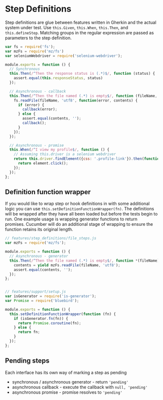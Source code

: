 # Step Definitions

Step definitions are glue between features written in Gherkin and the actual system under test.
Use `this.Given`, `this.When`, `this.Then`, and `this.defineStep`.
Matching groups in the regular expression are passed as parameters to the step definition.

```javascript
var fs = require('fs');
var mzFs = require('mz/fs')
var seleniumWebdriver = require('selenium-webdriver');

module.exports = function () {
  // Synchronous
  this.Then(/^Then the response status is (.*)$/, function (status) {
    assert.equal(this.responseStatus, status)
  });

  // Asynchronous - callback
  this.Then(/^Then the file named (.*) is empty$/, function (fileName, callback) {
    fs.readFile(fileName, 'utf8', function(error, contents) {
      if (error) {
        callback(error);
      } else {
        assert.equal(contents, '');
        callback();
      }
    });
  });

  // Asynchronous - promise
  this.When(/^I view my profile$/, function () {
    // Assuming this.driver is a selenium webdriver
    return this.driver.findElement({css: '.profile-link'}).then(function(element) {
      return element.click();
    });
  });
};
```


## Definition function wrapper

If you would like to wrap step or hook definitions in with some additional logic you can use `this.setDefinitionFunctionWrapper(fn)`. The definitions will be wrapped after they have all been loaded but before the tests begin to run. One example usage is wrapping generator functions to return promises. Cucumber will do an additional stage of wrapping to ensure the  function retains its original length.

```javascript
// features/step_definitions/file_steps.js
var mzFs = require('mz/fs');

module.exports = function () {
  // Asynchronous - generator
  this.Then(/^Then the file named (.*) is empty$/, function *(fileName) {
    contents = yield mzFs.readFile(fileName, 'utf8');
    assert.equal(contents, '');
  });
};


// features/support/setup.js
var isGenerator = require('is-generator');
var Promise = require('bluebird');

module.exports = function () {
  this.setDefinitionFunctionWrapper(function (fn) {
    if (isGenerator.fn(fn)) {
      return Promise.coroutine(fn);
    } else {
      return fn;
    }
  });
};
```

## Pending steps

Each interface has its own way of marking a step as pending
* synchronous / asynchronous generator - return `'pending'`
* asynchronous callback - execute the callback with `null, 'pending'`
* asynchronous promise - promise resolves to `'pending'`
